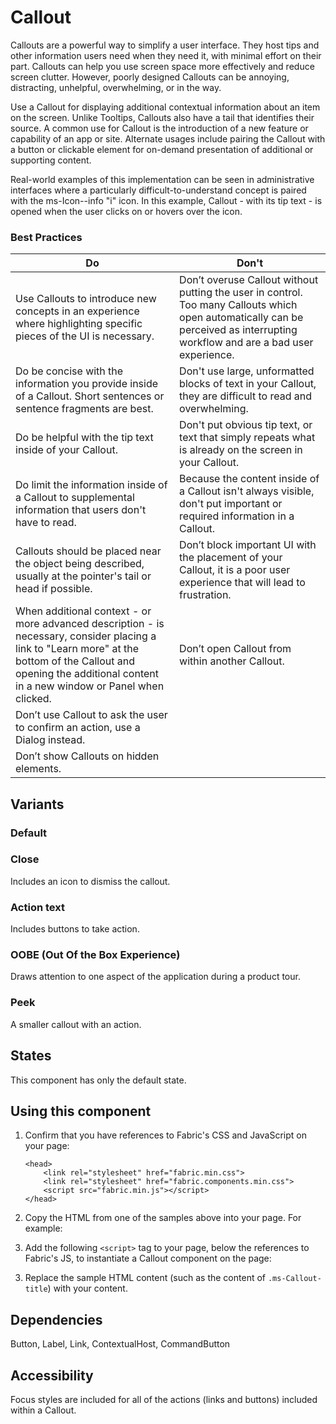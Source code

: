 # Callout
Callouts are a powerful way to simplify a user interface. They host tips and other information users need when they need it, with minimal effort on their part. Callouts can help you use screen space more effectively and reduce screen clutter. However, poorly designed Callouts can be annoying, distracting, unhelpful, overwhelming, or in the way. 

Use a Callout for displaying additional contextual information about an item on the screen. Unlike Tooltips, Callouts also have a tail that identifies their source. A common use for Callout is the introduction of a new feature or capability of an app or site. Alternate usages include pairing the Callout with a button or clickable element for on-demand presentation of additional or supporting content. 

Real-world examples of this implementation can be seen in administrative interfaces where a particularly difficult-to-understand concept is paired with the ms-Icon--info "i" icon. In this example, Callout - with its tip text - is opened when the user clicks on or hovers over the icon.

### Best Practices
Do | Don't
--- | ---
Use Callouts to introduce new concepts in an experience where highlighting specific pieces of the UI is necessary. | Don’t overuse Callout without putting the user in control. Too many Callouts which open automatically can be perceived as interrupting workflow and are a bad user experience. 
Do be concise with the information you provide inside of a Callout. Short sentences or sentence fragments are best. | Don't use large, unformatted blocks of text in your Callout, they are difficult to read and overwhelming.
Do be helpful with the tip text inside of your Callout. | Don't put obvious tip text, or text that simply repeats what is already on the screen in your Callout.
Do limit the information inside of a Callout to supplemental information that users don't have to read. | Because the content inside of a Callout isn't always visible, don't put important or required information in a Callout. 
Callouts should be placed near the object being described, usually at the pointer's tail or head if possible. | Don’t block important UI with the placement of your Callout, it is a poor user experience that will lead to frustration.
When additional context - or more advanced description - is necessary, consider placing a link to "Learn more" at the bottom of the Callout and opening the additional content in a new window or Panel when clicked. | Don’t open Callout from within another Callout.
 | Don’t use Callout to ask the user to confirm an action, use a Dialog instead.
 | Don’t show Callouts on hidden elements.

## Variants

### Default
<!----
{{> CalloutExample props=CalloutExampleModel.props }}
---->
<!---i
![Callout example](https://raw.githubusercontent.com/OfficeDev/office-ui-fabric-js/master/ghdocs/component_images/Callout-default.png)
i--->


### Close
Includes an icon to dismiss the callout.

<!----
{{> CalloutExample props=CalloutExampleModel.propsClose }}
---->
<!---i
![Callout example](https://raw.githubusercontent.com/OfficeDev/office-ui-fabric-js/master/ghdocs/component_images/Callout-close.png)
i--->

### Action text
Includes buttons to take action.

<!----
{{> CalloutExample props=CalloutExampleModel.propsActionText }}
---->
<!---i
![Callout example](https://raw.githubusercontent.com/OfficeDev/office-ui-fabric-js/master/ghdocs/component_images/Callout-action.png)
i--->

### OOBE (Out Of the Box Experience)
Draws attention to one aspect of the application during a product tour.

<!----
{{> CalloutExample props=CalloutExampleModel.propsOobe }}
---->
<!---i
![Callout example](https://raw.githubusercontent.com/OfficeDev/office-ui-fabric-js/master/ghdocs/component_images/Callout-oobe.png)
i--->

### Peek
A smaller callout with an action.

<!----
{{> CalloutExample props=CalloutExampleModel.propsPeek }}
---->
<!---i
![Callout example](https://raw.githubusercontent.com/OfficeDev/office-ui-fabric-js/master/ghdocs/component_images/Callout-peek.png)
i--->

## States
This component has only the default state.

## Using this component
1. Confirm that you have references to Fabric's CSS and JavaScript on your page:
    ```
    <head>
        <link rel="stylesheet" href="fabric.min.css">
        <link rel="stylesheet" href="fabric.components.min.css">
        <script src="fabric.min.js"></script>
    </head>
    ```
2. Copy the HTML from one of the samples above into your page. For example:
<!---
<pre>
    <code>
{{renderPartialPre "Callout" "CalloutExample" CalloutExampleModel.props false}}
    </code>
</pre>
--->
3. Add the following `<script>` tag to your page, below the references to Fabric's JS, to instantiate a Callout component on the page:
<!---
<pre>
    <code>
{{renderPartialPre "Callout" "CalloutExampleJS" "" false}}
    </code>
</pre>
--->
3. Replace the sample HTML content (such as the content of `.ms-Callout-title`) with your content.

## Dependencies
Button, Label, Link, ContextualHost, CommandButton

## Accessibility
Focus styles are included for all of the actions (links and buttons) included within a Callout.

<!---
{{> CalloutExampleJS }}
--->
